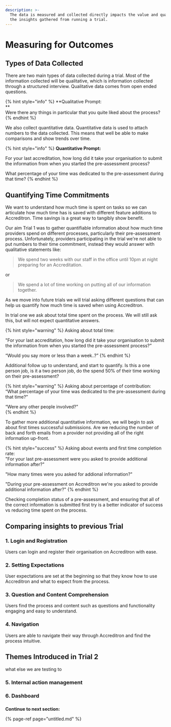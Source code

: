 ```yaml
---
description: >-
  The data is measured and collected directly impacts the value and quality of
  the insights gathered from running a trial.
---
```


# Measuring for Outcomes

## Types of Data Collected

There are two main types of data collected during a trial. Most of the information collected will be qualitative, which is information collected through a structured interview. Qualitative data comes from open ended questions.

{% hint style="info" %}
**Qualitative Prompt:  
**  
Were there any things in particular that you quite liked about the process?
{% endhint %}

We also collect quantitative data. Quantitative data is used to attach numbers to the data collected. This means that well be able to make comparisons and show trends over time.

{% hint style="info" %}
**Quantitative Prompt:**

For your last accreditation, how long did it take your organisation to submit the information from when you started the pre-assessment process? 

What percentage of your time was dedicated to the pre-assessment during that time?
{% endhint %}

## Quantifying Time Commitments

We want to understand how much time is spent on tasks so we can articulate how much time has is saved with different feature additions to Accreditron. Time savings is a great way to tangibly show benefit.

Our aim Trial 1 was to gather quantifiable information about how much time providers spend on different processes, particularly their pre-assessment process. Unfortunately, providers participating in the trial we're not able to put numbers to their time commitment, instead they would answer with qualitative statements like:

> We spend two weeks with our staff in the office until 10pm at night preparing for an Accreditation.

or

> We spend a lot of time working on putting all of our information together.

As we move into future trials we will trial asking different questions that can help us quantify how much time is saved when using Accreditron.

  
In trial one we ask about total time spent on the process. We will still ask this, but will not expect quantitative answers.

{% hint style="warning" %}
Asking about total time:

"For your last accreditation, how long did it take your organisation to submit the information from when you started the pre-assessment process?”

“Would you say more or less than a week..?”
{% endhint %}

  
Additional follow up to understand, and start to quantify. Is this a one person job, is it a two person job, do the spend 50% of their time working on their pre-assessment?

{% hint style="warning" %}
Asking about percentage of contribution:  
“What percentage of your time was dedicated to the pre-assessment during that time?”

“Were any other people involved?”  
{% endhint %}

To gather more additional quantitative information, we will begin to ask about first times successful submissions. Are we reducing the number of back and forth emails from a provider not providing all of the right information up-front.

{% hint style="success" %}
Asking about events and first time completion rate:  
"For your last pre-assessment were you asked to provide additional information after?"  
  
"How many times were you asked for addional information?"  
  
"During your pre-assessment on Accreditron we're you asked to provide additional information after?"
{% endhint %}

Checking completion status of a pre-assessment, and ensuring that all of the correct information is submitted first try is a better indicator of success vs reducing time spent on the process. 

##  Comparing insights to previous Trial

### 1. Login and Registration

Users can login and register their organisation on Accreditron with ease.

### 2. Setting Expectations

User expectations are set at the beginning so that they know how to use Accreditron and what to expect from the process.

### 3. Question and Content Comprehension

Users find the process and content such as questions and functionality engaging and easy to understand.

### 4. Navigation 

Users are able to navigate their way through Accreditron and find the process intuitive.

## Themes Introduced in Trial 2

what else we are testing to

### 5. Internal action management

### 6. Dashboard

### 





**Continue to next section:**

{% page-ref page="untitled.md" %}



